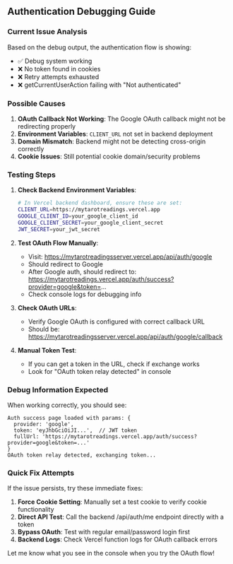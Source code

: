 ## Authentication Debugging Guide

### Current Issue Analysis
Based on the debug output, the authentication flow is showing:
- ✅ Debug system working
- ❌ No token found in cookies
- ❌ Retry attempts exhausted
- ❌ getCurrentUserAction failing with "Not authenticated"

### Possible Causes

1. **OAuth Callback Not Working**: The Google OAuth callback might not be redirecting properly
2. **Environment Variables**: `CLIENT_URL` not set in backend deployment
3. **Domain Mismatch**: Backend might not be detecting cross-origin correctly
4. **Cookie Issues**: Still potential cookie domain/security problems

### Testing Steps

1. **Check Backend Environment Variables**:
   ```bash
   # In Vercel backend dashboard, ensure these are set:
   CLIENT_URL=https://mytarotreadings.vercel.app
   GOOGLE_CLIENT_ID=your_google_client_id
   GOOGLE_CLIENT_SECRET=your_google_client_secret
   JWT_SECRET=your_jwt_secret
   ```

2. **Test OAuth Flow Manually**:
   - Visit: https://mytarotreadingsserver.vercel.app/api/auth/google
   - Should redirect to Google
   - After Google auth, should redirect to: https://mytarotreadings.vercel.app/auth/success?provider=google&token=...
   - Check console logs for debugging info

3. **Check OAuth URLs**:
   - Verify Google OAuth is configured with correct callback URL
   - Should be: https://mytarotreadingsserver.vercel.app/api/auth/google/callback

4. **Manual Token Test**:
   - If you can get a token in the URL, check if exchange works
   - Look for "OAuth token relay detected" in console

### Debug Information Expected

When working correctly, you should see:
```
Auth success page loaded with params: {
  provider: 'google',
  token: 'eyJhbGciOiJI...',  // JWT token
  fullUrl: 'https://mytarotreadings.vercel.app/auth/success?provider=google&token=...'
}
OAuth token relay detected, exchanging token...
```

### Quick Fix Attempts

If the issue persists, try these immediate fixes:

1. **Force Cookie Setting**: Manually set a test cookie to verify cookie functionality
2. **Direct API Test**: Call the backend /api/auth/me endpoint directly with a token
3. **Bypass OAuth**: Test with regular email/password login first
4. **Backend Logs**: Check Vercel function logs for OAuth callback errors

Let me know what you see in the console when you try the OAuth flow!